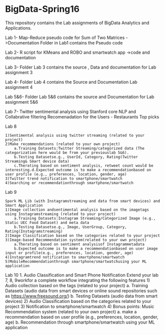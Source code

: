 # BigData-Spring16
This repository contains the Lab assignments of BigData Analytics and Applications.

Lab 1- Map-Reduce pseudo code for Sum of Two Matrices
   ->Documentation Folder in Lab1 contains the Pseudo code
   
Lab 2- R script for KMeans and ROBO and smartwatch app
   ->code and documentation

Lab 3- Folder Lab 3 contains the source , Data and documentation for Lab assignment 3

Lab 4- Folder Lab 4 contains the Source and Documentation  Lab assignment  4

Lab 5&6- Folder Lab 5&6 contains the source and Documentation for Lab assignment 5&6 

Lab 7- Twitter sentimental analysis using Stanford core NLP and Collabrative filtering Recomenadation for the Users - Restaurants Top picks

Lab 8
    
	1)Sentimental analysis using twitter streaming (related to your project)
	2)Make recommendations (related to your own project) 
		a.Training Datasets:Twitter Streaming/categorized data (The categorization here would be from your previouslab 5&6).
		b.Testing Datasetse.g., UserId, Category, Rating(Twitter Streaming& Smart device data)
		c.Therating based on sentiment analysis, retweet count would be interesting.d.Expected outcome is to make a recommendationbased on user profile (e.g., preferences, location, gender, age)
	3)Twitter trend notification to smartphone/smartwatch
	4)Searching or recommendationthrough smartphone/smartwatch

Lab 9
    
	Spark ML Lib (with Instagramstreaming and data from smart devices) and Smart Application
	1)Image collection andsentimental analysis based on the imagetags using Instagramstreaming (related to your project)
		a.Training Datasets:Instagram Streaming/Categorized Image (e.g., Static UEC Food Dataset) and meta data 
		b.Testing Datasetse.g., Image, UserGroup, Category, Rating(Instagramstreaming)
	2)Image Classification based on the categories related to your project 
	3)Image-based Recommendation system(related to your own project) 
		a.Therating based on sentiment analysisof Instagrammetadata
		b.Expected outcome is to make a recommendationbased on user image input or profile(e.g., preferences, location, gender, age)
	4)Instagramtrend notification to smartphone/smartwatch
	5)MobileRecommendationthrough smartphone/smartwatchusing your ML application
	
Lab 10
		1. Audio Classification and Smart Phone Notification 
	Extend your lab 7, 8, 9workfor a complete workflow integrating the following features
	1) Audio collection based on the tags (related to your project)
	a. Training Datasets (audio data from smart devices or online sound repositories such as https://www.freesound.org/)
	b. Testing Datasets (audio data from smart devices)
	2) Audio Classification based on the categories related to your project 
	3) Notification to smartphone/smartwatch
	4) Bonus points: Music Recommendation system (related to your own project) 
	a. make a recommendation based on user profile (e.g., preferences, location, gender, age)
	b. Recommendation through smartphone/smartwatch using your ML application
